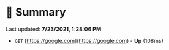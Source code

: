 # 📖 Summary
Last updated: **7/23/2021, 1:28:06 PM**

- `GET` [https://google.com](https://google.com) - **Up** (108ms)

